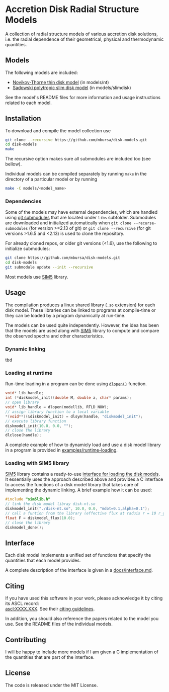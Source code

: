 # Accretion Disk Radial Structure Models

A collection of radial structure models of various accretion disk solutions, i.e. the radial dependence of their geometrical, physical and thermodynamic quantities.

## Models

The following models are included:

* [Novikov-Thorne thin disk model](models/nt) (in models/nt)
* [Sadowski polytropic slim disk model](models/slimdisk) (in models/slimdisk)

See the model's README files for more information and usage instructions related to each model.

## Installation

To download and compile the model collection use
```bash
git clone --recursive https://github.com/mbursa/disk-models.git
cd disk-models
make
```

The recursive option makes sure all submodules are included too (see bellow). 

Individual models can be compiled separately by running `make` in the directory of a particular model or by running
```bash    
make -C models/<model_name>
```    

### Dependencies
Some of the models may have external dependencies, which are handled using [git submodules](https://git-scm.com/book/en/v2/Git-Tools-Submodules) that are located under `libs` subfolder. Submodules are downloaded and initialized automatically when `git clone --recurse-submodules` (for version >=2.13 of git) or `git clone --recursive`  (for git versions >1.6.5 and <2.13) is used to clone the repository. 

For already cloned repos, or older git versions (<1.6), use the following to initialize submodules:
```bash
git clone https://github.com/mbursa/disk-models.git
cd disk-models
git submodule update --init --recursive
``` 

Most models use [SIM5](https://github.com/mbursa/sim5) library.

## Usage

The compilation produces a linux shared library (`.so` extension) for each disk model. These libraries can be linked to programs at compile-time or they can be loaded by a program dynamically at run-time. 

The models can be used quite independently. However, the idea has been that the models are used along with [SIM5](https://github.com/mbursa/sim5) library to compute and compare the observed spectra and other characteristics.

### Dynamic linking

<!--
```
gcc -Ldisk-models/nt main.c -l:nt -o your_program`
```
-->
tbd

### Loading at runtime
Run-time loading in a program can be done using [`dlopen()`](http://man7.org/linux/man-pages/man3/dlopen.3.html) function. 
```C
void* lib_handle;
int (*diskmodel_init)(double M, double a, char* params);
// open library
void* lib_handle = dlopen(modellib, RTLD_NOW);
// assign library function to a local variable
*(void**)(&diskmodel_init) = dlsym(handle, "diskmodel_init");
// execute library function 
diskmodel_init(10.0, 0.0, "");
// close the library
dlclose(handle);
```

A complete example of how to dynamicly load and use a disk model library in a program is provided in [examples/runtime-loading](examples/runtime-loading).

### Loading with SIM5 library

[SIM5](https://github.com/mbursa/sim5) library contains a ready-to-use [interface for loading the disk models](https://github.com/mbursa/sim5/blob/public/doc/sim5lib-doc.md#sim5disk). It essentially uses  the approach described above and provides a C interface to access the functions of a disk model library that takes care of implementing the dynamic linking. A brief example how it can be used:
```C
#include "sim5lib.h"
// link the disk model libray disk-nt.so
diskmodel_init("./disk-nt.so", 10.0, 0.0, "mdot=0.1,alpha=0.1");
// call a funtion from the library (effective flux at raduis r = 10 r_g)
float F = diskmodel_flux(10.0);
// close the library
diskmodel_done();

```

## Interface

Each disk model implements a unified set of functions that specify the quantities that each model provides.

A complete description of the interface is given in a [docs/interface.md](docs/interface.md).


## Citing

If you have used this software in your work, please acknowledge it by citing its ASCL record:  
[ascl:XXXX.XXX](XXXX.XXX). See their [citing guidelines](https://ascl.net/wordpress/about-ascl/citing-ascl-code-entries/).

In addition, you should also reference the papers related to the model you use. See the README files of the individual models.

## Contributing

I will be happy to include more models if I am given a C implementation of the quantities that are part of the interface.

## License

The code is released under the MIT License.

